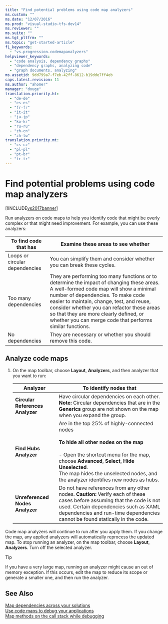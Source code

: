 ```yaml
---
title: "Find potential problems using code map analyzers"
ms.custom: ""
ms.date: "12/07/2016"
ms.prod: "visual-studio-tfs-dev14"
ms.reviewer: ""
ms.suite: ""
ms.tgt_pltfrm: ""
ms.topic: "get-started-article"
f1_keywords: 
  - "vs.progression.codemapanalyzers"
helpviewer_keywords: 
  - "code analysis, dependency graphs"
  - "dependency graphs, analyzing code"
  - "graph documents, analyzing"
ms.assetid: 9dd799a7-f7eb-42ff-8612-b19dde7ff4eb
caps.latest.revision: 11
ms.author: "ahomer"
manager: "douge"
translation.priority.ht: 
  - "de-de"
  - "es-es"
  - "fr-fr"
  - "it-it"
  - "ja-jp"
  - "ko-kr"
  - "ru-ru"
  - "zh-cn"
  - "zh-tw"
translation.priority.mt: 
  - "cs-cz"
  - "pl-pl"
  - "pt-br"
  - "tr-tr"
---
```

# Find potential problems using code map analyzers
[!INCLUDE[vs2017banner](../code-quality/includes/vs2017banner.md)]

Run analyzers on code maps to help you identify code that might be overly complex or that might need improvement. For example, you can use these analyzers:  
  
|**To find code that has**|**Examine these areas to see whether**|  
|-------------------------------|--------------------------------------------|  
|Loops or circular dependencies|You can simplify them and consider whether you can break these cycles.|  
|Too many dependencies|They are performing too many functions or to determine the impact of changing these areas. A well-formed code map will show a minimal number of dependencies. To make code easier to maintain, change, test, and reuse, consider whether you can refactor these areas so that they are more clearly defined, or whether you can merge code that performs similar functions.|  
|No dependencies|They are necessary or whether you should remove this code.|  
  
## Analyze code maps  
  
1.  On the map toolbar, choose **Layout**, **Analyzers**, and then analyzer that you want to run:  
  
    |**Analyzer**|**To identify nodes that**|  
    |------------------|--------------------------------|  
    |**Circular References  Analyzer**|Have circular dependencies on each other. **Note:**  Circular dependencies that are in the **Generics** group are not shown on the map when you expand the group.|  
    |**Find Hubs Analyzer**|Are in the top 25% of highly-connected nodes<br /><br /> **To hide all other nodes on the map**<br /><br /> -   Open the shortcut menu for the map, choose **Advanced**, **Select**, **Hide Unselected**.<br />     The map hides the unselected nodes, and the analyzer identifies new nodes as hubs.|  
    |**Unreferenced Nodes Analyzer**|Do not have references from any other nodes. **Caution:**  Verify each of these cases before assuming that the code is not used. Certain dependencies such as XAML dependencies and run-time dependencies cannot be found statically in the code.|  
  
 Code map analyzers will continue to run after you apply them. If you change the map, any applied analyzers will automatically reprocess the updated map. To stop running an analyzer, on the map toolbar, choose **Layout**, **Analyzers**. Turn off the selected analyzer.  
  
> [!TIP]
>  If you have a very large map, running an analyzer might cause an out of memory exception. If this occurs, edit the map to reduce its scope or generate a smaller one, and then run the analyzer.  
  
## See Also  
 [Map dependencies across your solutions](../modeling/map-dependencies-across-your-solutions.md)   
 [Use code maps to debug your applications](../modeling/use-code-maps-to-debug-your-applications.md)   
 [Map methods on the call stack while debugging](../debugger/map-methods-on-the-call-stack-while-debugging-in-visual-studio.md)